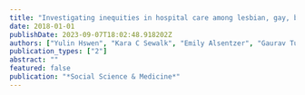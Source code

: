 ```yaml
---
title: "Investigating inequities in hospital care among lesbian, gay, bisexual, and transgender (LGBT) individuals using social media"
date: 2018-01-01
publishDate: 2023-09-07T18:02:48.918202Z
authors: ["Yulin Hswen", "Kara C Sewalk", "Emily Alsentzer", "Gaurav Tuli", "John S Brownstein", "Jared B Hawkins"]
publication_types: ["2"]
abstract: ""
featured: false
publication: "*Social Science & Medicine*"
---
```


